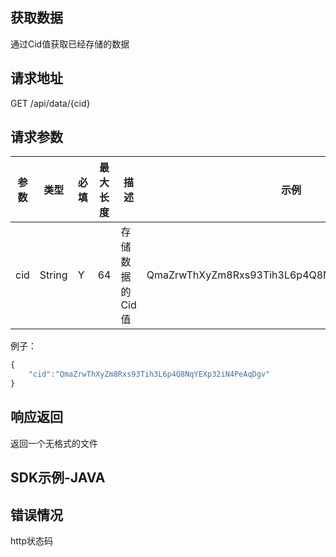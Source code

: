## 获取数据

通过Cid值获取已经存储的数据

## 请求地址

GET /api/data/{cid}

## 请求参数

| 参数 | 类型 | 必填 | 最大长度 | 描述 | 示例 |
| --- | --- | --- | --- | --- | --- |
| cid | String | Y | 64 | 存储数据的Cid值 | QmaZrwThXyZm8Rxs93Tih3L6p4Q8NqYEXp32iN4PeAqDgv |

例子：

```js
{
    "cid":"QmaZrwThXyZm8Rxs93Tih3L6p4Q8NqYEXp32iN4PeAqDgv"
}
```

## 响应返回

返回一个无格式的文件

## SDK示例-JAVA

## 错误情况

http状态码

